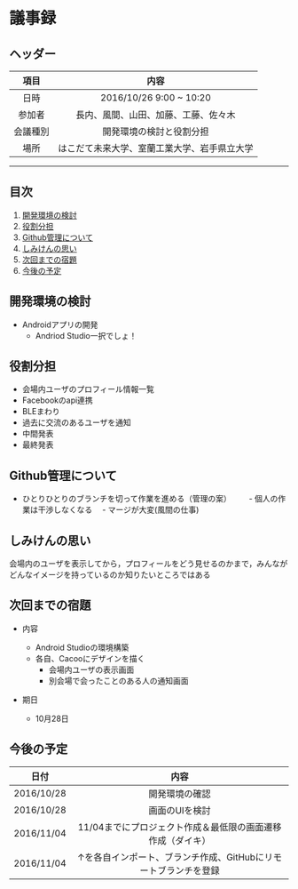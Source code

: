 
# 議事録

## ヘッダー
|項目|内容|
|:--:|:--:|
| 日時 | 2016/10/26  9:00 ~ 10:20|
| 参加者 | 長内、風間、山田、加藤、工藤、佐々木 |
| 会議種別 | 開発環境の検討と役割分担 |
| 場所 | はこだて未来大学、室蘭工業大学、岩手県立大学 |

---
## 目次
1. [開発環境の検討](#anchar1)
2. [役割分担](#anchar2)
3. [Github管理について](#anchar3)　
4. [しみけんの思い](#anchar4)
3. [次回までの宿題](#anchar5)
4. [今後の予定](#anchar6)

## <div id="anchar1"/>開発環境の検討
- Androidアプリの開発
  - Andriod Studio一択でしょ！

## <div id="anchar2"/>役割分担
- 会場内ユーザのプロフィール情報一覧
- Facebookのapi連携
- BLEまわり
- 過去に交流のあるユーザを通知
- 中間発表
- 最終発表

## <div id="anchar3"/>Github管理について
- ひとりひとりのブランチを切って作業を進める（管理の案）
　　- 個人の作業は干渉しなくなる
  　- マージが大変(風間の仕事)

## <div id="anchar4"/>しみけんの思い
会場内のユーザを表示してから，プロフィールをどう見せるのかまで，みんながどんなイメージを持っているのか知りたいところではある

## <div id="anchar5"/>次回までの宿題
- 内容
   - Android Studioの環境構築
   - 各自、Cacooにデザインを描く
     - 会場内ユーザの表示画面
     - 別会場で会ったことのある人の通知画面
  
- 期日
	- 10月28日

## <div id="anchar6"/>今後の予定
|日付|内容|
|:--:|:--:|
| 2016/10/28 | 開発環境の確認 |
| 2016/10/28 | 画面のUIを検討 |
| 2016/11/04 | 11/04までにプロジェクト作成＆最低限の画面遷移作成（ダイキ）|
| 2016/11/04 | ↑を各自インポート、ブランチ作成、GitHubにリモートブランチを登録 |



